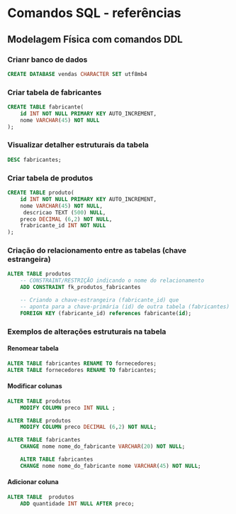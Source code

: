 # Comandos SQL - referências

## Modelagem Física com comandos **DDL**


### Crianr banco de dados
```sql
CREATE DATABASE vendas CHARACTER SET utf8mb4
```
### Criar tabela de fabricantes

```SQL
CREATE TABLE fabricante(
    id INT NOT NULL PRIMARY KEY AUTO_INCREMENT,
    nome VARCHAR(45) NOT NULL
);
```
### Visualizar detalher estruturais da tabela

```sql
DESC fabricantes;
```

### Criar tabela de produtos
``` SQL
CREATE TABLE produto(
    id INT NOT NULL PRIMARY KEY AUTO_INCREMENT,
    nome VARCHAR(45) NOT NULL,
     descricao TEXT (500) NULL,
    preco DECIMAL (6,2) NOT NULL,
    frabricante_id INT NOT NULL
);
```

### Criação do relacionamento entre as tabelas (chave estrangeira)

```sql
ALTER TABLE produtos
    -- CONSTRAINT/RESTRIÇÃO indicando o nome do relacionamento
    ADD CONSTRAINT fk_produtos_fabricantes

    -- Criando a chave-estrangeira (fabricante_id) que
    -- aponta para a chave-primária (id) de outra tabela (fabricantes)
    FOREIGN KEY (fabricante_id) references fabricante(id);
```  

### Exemplos de alterações estruturais na tabela

#### Renomear tabela

```SQL
ALTER TABLE fabricantes RENAME TO fornecedores;
ALTER TABLE fornecedores RENAME TO fabricantes;
```

#### Modificar colunas
```SQL
ALTER TABLE produtos
    MODIFY COLUMN preco INT NULL ;

ALTER TABLE produtos
    MODIFY COLUMN preco DECIMAL (6,2) NOT NULL;
```

```SQL
ALTER TABLE fabricantes
    CHANGE nome nome_do_fabricante VARCHAR(20) NOT NULL;

    ALTER TABLE fabricantes
    CHANGE nome nome_do_fabricante nome VARCHAR(45) NOT NULL;
```

#### Adicionar coluna
```sql
ALTER TABLE  produtos
    ADD quantidade INT NULL AFTER preco;

```
